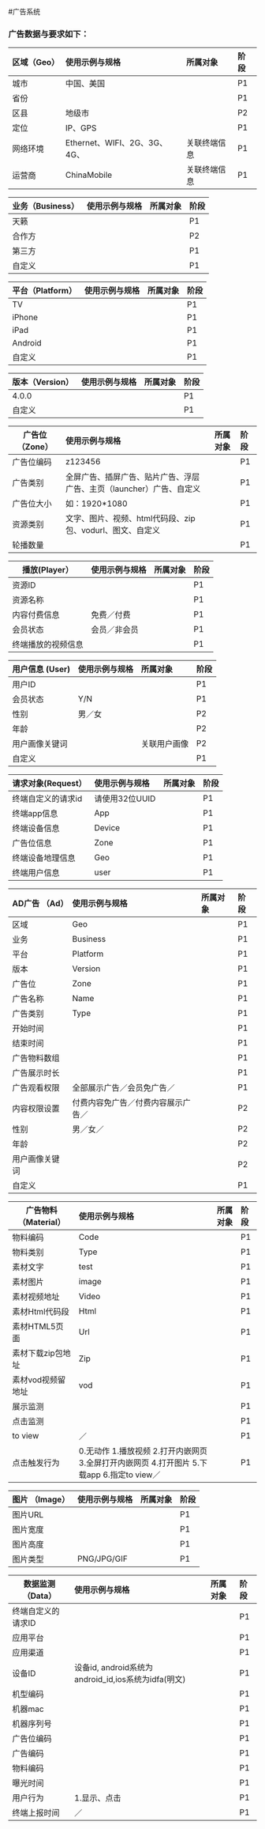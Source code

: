 #广告系统



### 广告数据与要求如下：
| **区域（Geo）** | 使用示例与规格| 所属对象 | 阶段 |
| --- | :--- | :--- | :--- |
| 城市 | 中国、美国 | | P1 |
| 省份 | | | P1 |
| 区县 | 地级市 | | P2 |
| 定位 | IP、GPS | | P1 |
|网络环境 | Ethernet、WIFI、2G、3G、4G、 |关联终端信息 | P1 |
|运营商 | ChinaMobile | 关联终端信息 | P1 |

| **业务（Business）** | 使用示例与规格| 所属对象 | 阶段 |
| --- | :--- | :--- | :--- |
| 天籁 | | | P1 |
| 合作方 | | | P2 |
| 第三方 | | | P1 |
| 自定义 | | | P1 |


| **平台（Platform）** | 使用示例与规格| 所属对象 | 阶段 |
| --- | :--- | :--- | :--- |
| TV | | | P1 |
| iPhone | | | P1 |
| iPad | | | P1 |
| Android | | | P1 |
| 自定义 | | | P1 |

| **版本（Version）** | 使用示例与规格| 所属对象 | 阶段 |
| --- | :--- | :--- | :--- |
| 4.0.0 | | | P1 |
| 自定义 | | | P1 |

| **广告位（Zone）** | 使用示例与规格| 所属对象 | 阶段 |
| --- | :--- | :--- | :--- |
| 广告位编码 | z123456 | | P1 |
| 广告类别 | 全屏广告、插屏广告、贴片广告、浮层广告、主页（launcher）广告、自定义 | | P1 |
| 广告位大小 |如：1920*1080 | | P1 |
| 资源类别 | 文字、图片、视频、html代码段、zip包、vodurl、图文、自定义 | | P1 |
| 轮播数量| | | P1 |


| **播放(Player）** | 使用示例与规格| 所属对象 | 阶段 |
| --- | :--- | :--- | :--- |
| 资源ID | | | P1 |
| 资源名称 | | | P1 |
| 内容付费信息 |免费／付费 | | P1 |
| 会员状态 | 会员／非会员 | | P1 |
| 终端播放的视频信息 | | | P1 |

|**用户信息 (User)** | 使用示例与规格| 所属对象 | 阶段 |
| --- | :--- | :--- | :--- |
| 用户ID | | | P1 |
|会员状态 |Y/N | | P1 |
|性别 |男／女 | | P2 |
|年龄 | | | P2 |
|用户画像关键词 | |关联用户画像 | P2 |
|自定义 | | | P1 |



| **请求对象(Request）** | 使用示例与规格| 所属对象 | 阶段 |
| --- | :--- | :--- | :--- |
| 终端自定义的请求id | 请使用32位UUID| | P1 |
| 终端app信息 | App | | P1 |
| 终端设备信息 |Device | | P1 |
| 广告位信息 | Zone | | P1 |
| 终端设备地理信息 | Geo | | P1 |
| 终端用户信息 |user | | P1 |


|**AD广告 （Ad）** | 使用示例与规格| 所属对象 | 阶段 |
| --- | :--- | :--- | :--- |
| 区域 | Geo | | P1 |
|业务 |Business | | P1 |
|平台 |Platform | | P1 |
|版本 | Version| | P1 |
|广告位 |Zone | | P1 |
|广告名称 |Name | | P1 |
|广告类别 | Type| | P1 |
|开始时间 | | | P1 |
|结束时间 | | | P1 |
|广告物料数组 | | | P1 |
|广告展示时长 | | | P1 |
|广告观看权限 |全部展示广告／会员免广告／| | P1 |
|内容权限设置 |付费内容免广告／付费内容展示广告／| | P2 |
|性别 |男／女／| | P2 |
|年龄 | | | P2 |
|用户画像关键词| | | P2 |
|自定义 | | | P1 |


|**广告物料 （Material）** | 使用示例与规格| 所属对象 | 阶段 |
| --- | :--- | :--- | :--- |
|物料编码 | Code | | P1 |
|物料类别 |Type| | P1 |
|素材文字 |test | | P1 |
|素材图片 | image| | P1 |
|素材视频地址 |Video | | P1 |
|素材Html代码段 |Html | | P1 |
|素材HTML5页面 |Url| | P1 |
|素材下载zip包地址 |Zip | | P1 |
|素材vod视频留地址 |vod | | P1 |
|展示监测 | | | P1 |
|点击监测 | | | P1 |
|to view |／| | P1 |
|点击触发行为 |0.无动作 1.播放视频 2.打开内嵌网页 3.全屏打开内嵌网页 4.打开图片 5.下载app 6.指定to view／| | P1 |

|**图片 （Image）** | 使用示例与规格| 所属对象 | 阶段 |
| --- | :--- | :--- | :--- |
| 图片URL| | | P1 |
|图片宽度 || | P1 |
|图片高度|| | P1 |
|图片类型|PNG/JPG/GIF| | P1 |

|**数据监测 （Data）** | 使用示例与规格| 所属对象 | 阶段 |
| --- | :--- | :--- | :--- |
| 终端自定义的请求ID | | | P1 |
|应用平台 || | P1 |
|应用渠道 || | P1 |
|设备ID |设备id, android系统为android_id,ios系统为idfa(明文)| | P1 |
|机型编码 | | | P1 |
|机器mac | | | P1 |
|机器序列号 | | | P1 |
|广告位编码 || | P1 |
|广告编码 || | P1 |
|物料编码 || | P1 |
|曝光时间 | | | P1 |
|用户行为 |1.显示、点击 | | P1 |
|终端上报时间|／| | P1 |


